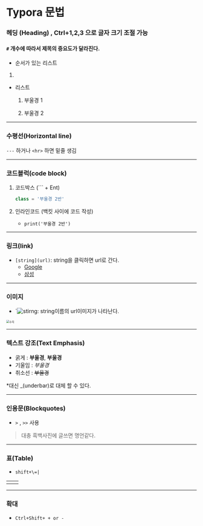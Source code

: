 # Typora 문법

### 헤딩 (Heading) , Ctrl+1,2,3 으로 글자 크기 조절 가능

#### `#` 개수에 따라서 제목의 중요도가 달라진다.

- 순서가 있는 리스트 
 
1. 

- 리스트 

  1. 부울경 1

  2.  부울경 2

---

### 수평선(Horizontal line)

`---` 하거나 `<hr>` 하면 밑줄 생김

---

### 코드블럭(code block)

1. 코드박스 (``` + Ent)

   ``` python
   class = '부울경 2반'
   ```

   

2. 인라인코드 (백킷 사이에 코드 작성)
   - `print('부울경 2반')`

---

### 링크(link)

- `[string](url)`: string을 클릭하면 url로 간다.
  - [Google](google.com)
  - [삼성](https://samsung.com)

---

### 이미지 

- `![stirng](url): string이름의 url이미지가 나타난다.

<img src="README.assets/수지.jpg" alt="수지" style="zoom:50%;" />

---

### 텍스트 강조(Text Emphasis)

- 굵게 : **부울경**, __부울경__
- 기울임 : *부울경*
- 취소선 : ~~부울경~~

*대신 _(underbar)로 대체 할 수 있다. 

---

### 인용문(Blockquotes)

- `>` , `>>` 사용

>대충 흑백사진에 글쓰면 명언같다.

---

### 표(Table)

- `shift+\=|`

|      |      |
| ---- | ---- |
|      |      |

---

### 확대

- `Ctrl+Shift+ + or -`
